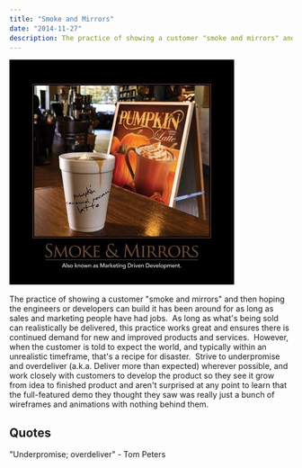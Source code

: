 ```yaml
---
title: "Smoke and Mirrors"
date: "2014-11-27"
description: The practice of showing a customer "smoke and mirrors" and then hoping the engineers or developers can build it has been around for as long as sales and marketing people have had jobs.
---
```


![Smoke And Mirrors](images/smoke-and-mirrors-400x400.jpg)

The practice of showing a customer "smoke and mirrors" and then hoping the engineers or developers can build it has been around for as long as sales and marketing people have had jobs.  As long as what's being sold can realistically be delivered, this practice works great and ensures there is continued demand for new and improved products and services.  However, when the customer is told to expect the world, and typically within an unrealistic timeframe, that's a recipe for disaster.  Strive to underpromise and overdeliver (a.k.a. Deliver more than expected) wherever possible, and work closely with customers to develop the product so they see it grow from idea to finished product and aren't surprised at any point to learn that the full-featured demo they thought they saw was really just a bunch of wireframes and animations with nothing behind them.

## Quotes

"Underpromise; overdeliver" - Tom Peters

